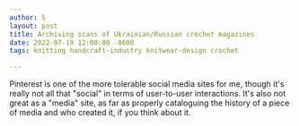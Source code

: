 ```yaml
---
author: S
layout: post
title: Archiving scans of Ukrainian/Russian crochet magazines
date: 2022-07-19 12:00:00 -0600
tags: knitting handcraft-industry knitwear-design crochet

---
```

Pinterest is one of the more tolerable social media sites for me, though it's really not all that "social" in terms of user-to-user interactions. It's also not great as a "media" site, as far as properly cataloguing the history of a piece of media and who created it, if you think about it. 